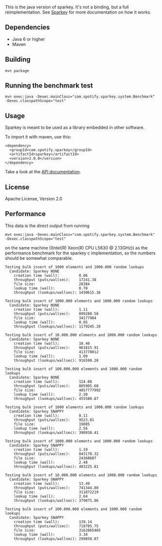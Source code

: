 This is the java version of sparkey. It's not a binding, but a full reimplementation.
See [Sparkey](http://github.com/spotify/sparkey) for more documentation on how it works.

Dependencies
------------

* Java 6 or higher
* Maven

Building
--------
    mvn package

Running the benchmark test
--------------------------
    mvn exec:java -Dexec.mainClass="com.spotify.sparkey.system.Benchmark" -Dexec.classpathScope="test"

Usage
-----
Sparkey is meant to be used as a library embedded in other software.

To import it with maven, use this:

    <dependency>
      <groupId>com.spotify.sparkey</groupId>
      <artifactId>sparkey</artifactId>
      <version>2.0.0</version>
    </dependency>

Take a look at the [API documentation](http://spotify.github.io/sparkey-java/apidocs/2.0.0-SNAPSHOT/).

License
-------
Apache License, Version 2.0

Performance
-----------
This data is the direct output from running

    mvn exec:java -Dexec.mainClass="com.spotify.sparkey.system.Benchmark" -Dexec.classpathScope="test"

on the same machine ((Intel(R) Xeon(R) CPU L5630 @ 2.13GHz))
as the performance benchmark for the sparkey c implementation, so the numbers should
be somewhat comparable.

    Testing bulk insert of 1000 elements and 1000.000 random lookups
      Candidate: Sparkey NONE
        creation time (wall):         0.06
        throughput (puts/wallsec):    17241.38
        file size:                    28384
        lookup time (wall):           0.70
        throughput (lookups/wallsec): 1430615.16

    Testing bulk insert of 1000.000 elements and 1000.000 random lookups
      Candidate: Sparkey NONE
        creation time (wall):         1.11
        throughput (puts/wallsec):    899280.58
        file size:                    34177984
        lookup time (wall):           0.85
        throughput (lookups/wallsec): 1179245.28

    Testing bulk insert of 10.000.000 elements and 1000.000 random lookups
      Candidate: Sparkey NONE
        creation time (wall):         10.40
        throughput (puts/wallsec):    961815.91
        file size:                    413778012
        lookup time (wall):           1.09
        throughput (lookups/wallsec): 916590.28

    Testing bulk insert of 100.000.000 elements and 1000.000 random lookups
      Candidate: Sparkey NONE
        creation time (wall):         124.08
        throughput (puts/wallsec):    805905.68
        file size:                    4857777992
        lookup time (wall):           2.20
        throughput (lookups/wallsec): 455580.87

    Testing bulk insert of 1000 elements and 1000.000 random lookups
      Candidate: Sparkey SNAPPY
        creation time (wall):         0.11
        throughput (puts/wallsec):    9523.81
        file size:                    19085
        lookup time (wall):           2.56
        throughput (lookups/wallsec): 390930.41

    Testing bulk insert of 1000.000 elements and 1000.000 random lookups
      Candidate: Sparkey SNAPPY
        creation time (wall):         1.19
        throughput (puts/wallsec):    843170.32
        file size:                    24368687
        lookup time (wall):           2.48
        throughput (lookups/wallsec): 403225.81

    Testing bulk insert of 10.000.000 elements and 1000.000 random lookups
      Candidate: Sparkey SNAPPY
        creation time (wall):         13.49
        throughput (puts/wallsec):    741344.80
        file size:                    311872219
        lookup time (wall):           2.64
        throughput (lookups/wallsec): 379075.06

    Testing bulk insert of 100.000.000 elements and 1000.000 random lookups
      Candidate: Sparkey SNAPPY
        creation time (wall):         139.14
        throughput (puts/wallsec):    718705.75
        file size:                    3162865465
        lookup time (wall):           3.34
        throughput (lookups/wallsec): 299850.07

